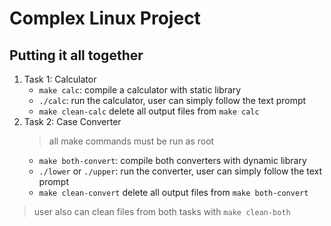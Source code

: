 # Complex Linux Project

## Putting it all together

1. Task 1: Calculator
   - `make calc`: compile a calculator with static library
   - `./calc`: run the calculator, user can simply follow the text prompt
   - `make clean-calc` delete all output files from `make calc`
2. Task 2: Case Converter
   > all make commands must be run as root
   - `make both-convert`: compile both converters with dynamic library
   - `./lower` or `./upper`: run the converter, user can simply follow the text prompt
   - `make clean-convert` delete all output files from `make both-convert`

> user also can clean files from both tasks with `make clean-both`
